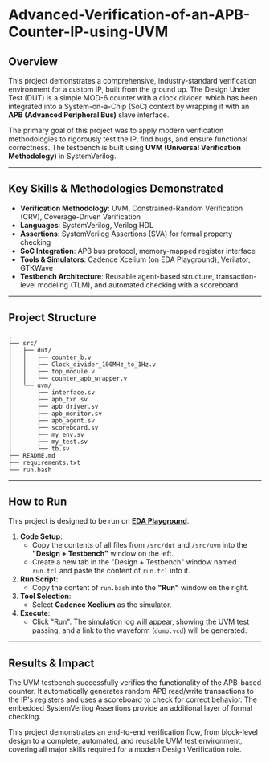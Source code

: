 # Advanced-Verification-of-an-APB-Counter-IP-using-UVM


## Overview

This project demonstrates a comprehensive, industry-standard verification environment for a custom IP, built from the ground up. The Design Under Test (DUT) is a simple MOD-6 counter with a clock divider, which has been integrated into a System-on-a-Chip (SoC) context by wrapping it with an **APB (Advanced Peripheral Bus)** slave interface.

The primary goal of this project was to apply modern verification methodologies to rigorously test the IP, find bugs, and ensure functional correctness. The testbench is built using **UVM (Universal Verification Methodology)** in SystemVerilog.

---

## Key Skills & Methodologies Demonstrated

* **Verification Methodology**: UVM, Constrained-Random Verification (CRV), Coverage-Driven Verification
* **Languages**: SystemVerilog, Verilog HDL
* **Assertions**: SystemVerilog Assertions (SVA) for formal property checking
* **SoC Integration**: APB bus protocol, memory-mapped register interface
* **Tools & Simulators**: Cadence Xcelium (on EDA Playground), Verilator, GTKWave
* **Testbench Architecture**: Reusable agent-based structure, transaction-level modeling (TLM), and automated checking with a scoreboard.

---

## Project Structure

```
.
├── src/
│   ├── dut/
│   │   ├── counter_b.v
│   │   ├── Clock_divider_100MHz_to_1Hz.v
│   │   ├── top_module.v
│   │   └── counter_apb_wrapper.v
│   └── uvm/
│       ├── interface.sv
│       ├── apb_txn.sv
│       ├── apb_driver.sv
│       ├── apb_monitor.sv
│       ├── apb_agent.sv
│       ├── scoreboard.sv
│       ├── my_env.sv
│       ├── my_test.sv
│       └── tb.sv
├── README.md
├── requirements.txt
└── run.bash
```

---

## How to Run

This project is designed to be run on **[EDA Playground](https://www.edaplayground.com)**.

1.  **Code Setup**:
    * Copy the contents of all files from `/src/dut` and `/src/uvm` into the **"Design + Testbench"** window on the left.
    * Create a new tab in the "Design + Testbench" window named `run.tcl` and paste the content of `run.tcl` into it.
2.  **Run Script**:
    * Copy the content of `run.bash` into the **"Run"** window on the right.
3.  **Tool Selection**:
    * Select **Cadence Xcelium** as the simulator.
4.  **Execute**:
    * Click "Run". The simulation log will appear, showing the UVM test passing, and a link to the waveform (`dump.vcd`) will be generated.

---

## Results & Impact

The UVM testbench successfully verifies the functionality of the APB-based counter. It automatically generates random APB read/write transactions to the IP's registers and uses a scoreboard to check for correct behavior. The embedded SystemVerilog Assertions provide an additional layer of formal checking.

This project demonstrates an end-to-end verification flow, from block-level design to a complete, automated, and reusable UVM test environment, covering all major skills required for a modern Design Verification role.
